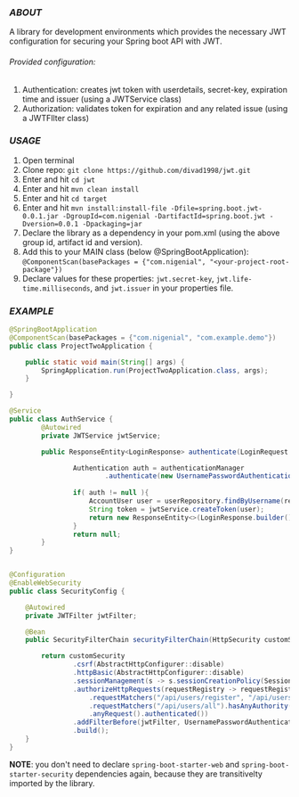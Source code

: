 ### ***ABOUT***
A library for development environments which provides the necessary JWT configuration for securing your Spring boot API with JWT. 
###### Provided configuration: 
1. Authentication: creates jwt token with userdetails, secret-key, expiration time and issuer (using a JWTService class)
2. Authorization: validates token for expiration and any related issue (using a JWTFIlter class)

### ***USAGE***
1. Open terminal
2. Clone repo: `git clone https://github.com/divad1998/jwt.git`
3. Enter and hit `cd jwt` 
4. Enter and hit `mvn clean install`
5. Enter and hit `cd target`
6. Enter and hit `mvn install:install-file -Dfile=spring.boot.jwt-0.0.1.jar -DgroupId=com.nigenial -DartifactId=spring.boot.jwt -Dversion=0.0.1 -Dpackaging=jar`
7. Declare the library as a dependency in your pom.xml (using the above group id, artifact id and version).
8. Add this to your MAIN class (below @SpringBootApplication): `@ComponentScan(basePackages = {"com.nigenial", "<your-project-root-package"})`
9. Declare values for these properties: `jwt.secret-key`, `jwt.life-time.milliseconds`, and `jwt.issuer` in your properties file. 

### ***EXAMPLE***

```java
@SpringBootApplication
@ComponentScan(basePackages = {"com.nigenial", "com.example.demo"})
public class ProjectTwoApplication {

	public static void main(String[] args) {
		SpringApplication.run(ProjectTwoApplication.class, args);
	}

}

@Service
public class AuthService {
        @Autowired
        private JWTService jwtService;

        public ResponseEntity<LoginResponse> authenticate(LoginRequest request){

                Authentication auth = authenticationManager
                        .authenticate(new UsernamePasswordAuthenticationToken(request.getUsername(), request.getPassword()));
        
                if( auth != null ){
                    AccountUser user = userRepository.findByUsername(request.getUsername());
                    String token = jwtService.createToken(user);
                    return new ResponseEntity<>(LoginResponse.builder().user(user).token(token).build(), HttpStatus.OK);
                }
                return null;
        }
}   


@Configuration
@EnableWebSecurity
public class SecurityConfig {

    @Autowired
    private JWTFilter jwtFilter; 

    @Bean
    public SecurityFilterChain securityFilterChain(HttpSecurity customSecurity) throws Exception{

        return customSecurity
                .csrf(AbstractHttpConfigurer::disable)
                .httpBasic(AbstractHttpConfigurer::disable)
                .sessionManagement(s -> s.sessionCreationPolicy(SessionCreationPolicy.STATELESS))
                .authorizeHttpRequests(requestRegistry -> requestRegistry
                    .requestMatchers("/api/users/register", "/api/users/login").permitAll()
                    .requestMatchers("/api/users/all").hasAnyAuthority(Role.ADMIN.name())
                    .anyRequest().authenticated())
                .addFilterBefore(jwtFilter, UsernamePasswordAuthenticationFilter.class)
                .build();
    }
}
```
**NOTE**: you don't need to declare `spring-boot-starter-web` and `spring-boot-starter-security` dependencies again, because they are transitivelty imported by the library.
